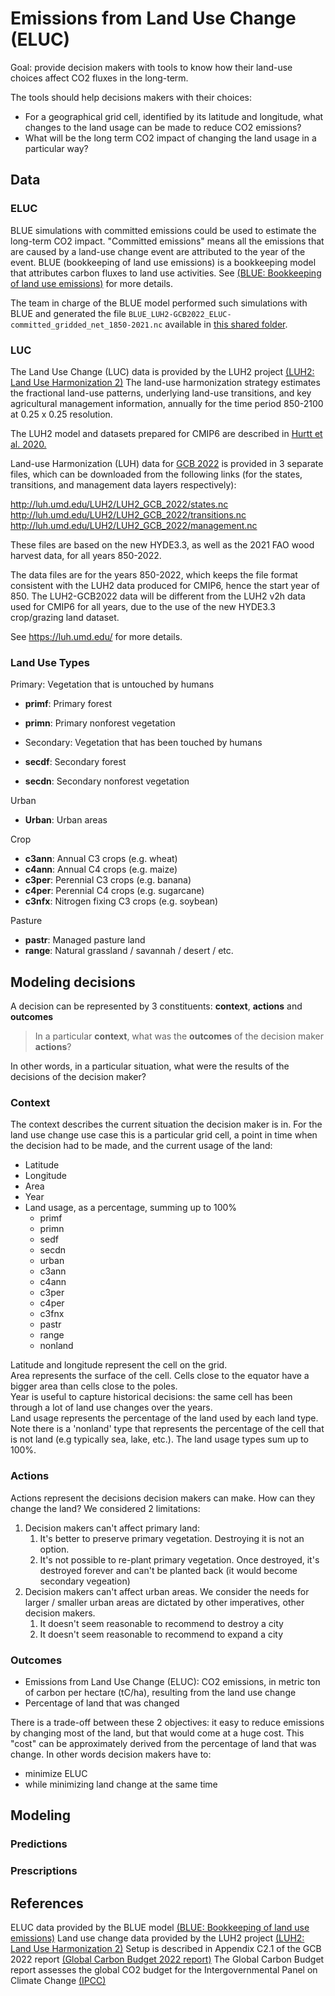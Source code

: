 # Emissions from Land Use Change (ELUC)

Goal: provide decision makers with tools to know how their land-use choices affect CO2 fluxes in the long-term.  

The tools should help decisions makers with their choices:
- For a geographical grid cell, identified by its latitude and longitude, what changes to the land usage can be
made to reduce CO2 emissions?
- What will be the long term CO2 impact of changing the land usage in a particular way?

## Data

### ELUC

BLUE simulations with committed emissions could be used to estimate the long-term CO2 impact.
"Committed emissions" means all the emissions that are caused by a land-use change event are attributed to the year
of the event.
BLUE (bookkeeping of land use emissions) is a bookkeeping model that attributes carbon fluxes to land use activities.
See [(BLUE: Bookkeeping of land use emissions)](https://doi.org/10.1002/2014GB004997) for more details.  

The team in charge of the BLUE model performed such simulations with BLUE and generated the file
`BLUE_LUH2-GCB2022_ELUC-committed_gridded_net_1850-2021.nc` available in
[this shared folder](https://syncandshare.lrz.de/getlink/fiAuJz5VFgsEJ1E96mthCT/Data_GCB2022).

### LUC

The Land Use Change (LUC) data is provided by the LUH2 project [(LUH2: Land Use Harmonization 2)](https://luh.umd.edu/)
The land-use harmonization strategy estimates the fractional land-use patterns, underlying land-use transitions,
and key agricultural management information, annually for the time period 850-2100 at 0.25 x 0.25 resolution.  

The LUH2 model and datasets prepared for CMIP6 are described in
[Hurtt et al. 2020.](https://gmd.copernicus.org/articles/13/5425/2020/gmd-13-5425-2020-discussion.html)

Land-use Harmonization (LUH) data for [GCB 2022](https://doi.org/10.5194/essd-14-4811-2022) is provided in
3 separate files, which can be downloaded from the following links
(for the states, transitions, and management data layers respectively):

http://luh.umd.edu/LUH2/LUH2_GCB_2022/states.nc  
http://luh.umd.edu/LUH2/LUH2_GCB_2022/transitions.nc  
http://luh.umd.edu/LUH2/LUH2_GCB_2022/management.nc  

These files are based on the new HYDE3.3, as well as the 2021 FAO wood harvest data, for all years 850-2022.

The data files are for the years 850-2022, which keeps the file format consistent with the LUH2 data produced for CMIP6,
hence the start year of 850. The LUH2-GCB2022 data will be different from the LUH2 v2h data used for CMIP6 for all
years, due to the use of the new HYDE3.3 crop/grazing land dataset.

See https://luh.umd.edu/  for more details.

### Land Use Types

Primary: Vegetation that is untouched by humans
- **primf**: Primary forest
- **primn**: Primary nonforest vegetation

- Secondary: Vegetation that has been touched by humans
- **secdf**: Secondary forest
- **secdn**: Secondary nonforest vegetation

Urban
- **Urban**: Urban areas

Crop
- **c3ann**: Annual C3 crops (e.g. wheat)
- **c4ann**: Annual C4 crops (e.g. maize)
- **c3per**: Perennial C3 crops (e.g. banana)
- **c4per**: Perennial C4 crops (e.g. sugarcane)
- **c3nfx**: Nitrogen fixing C3 crops (e.g. soybean)

Pasture
- **pastr**: Managed pasture land
- **range**: Natural grassland / savannah / desert / etc.


## Modeling decisions

A decision can be represented by 3 constituents: **context**, **actions** and **outcomes**

> In a particular **context**, what was the **outcomes** of the decision maker **actions**?

In other words, in a particular situation, what were the results of the decisions of the decision maker?

### Context

The context describes the current situation the decision maker is in.
For the land use change use case this is a particular grid cell,
a point in time when the decision had to be made, and the current usage of the land:

- Latitude
- Longitude
- Area
- Year
- Land usage, as a percentage, summing up to 100%
  - primf
  - primn
  - sedf
  - secdn
  - urban
  - c3ann
  - c4ann
  - c3per
  - c4per
  - c3fnx
  - pastr
  - range
  - nonland

Latitude and longitude represent the cell on the grid.  
Area represents the surface of the cell. Cells close to the equator have a bigger area than cells close to the poles.  
Year is useful to capture historical decisions: the same cell has been through a lot of land use changes
over the years.  
Land usage represents the percentage of the land used by each land type. Note there is a 'nonland' type that represents
the percentage of the cell that is not land (e.g typically sea, lake, etc.). The land usage types sum up to 100%. 

### Actions

Actions represent the decisions decision makers can make. How can they change the land?
We considered 2 limitations:
1. Decision makers can't affect primary land:
   1. It's better to preserve primary vegetation. Destroying it is not an option.
   2. It's not possible to re-plant primary vegetation. Once destroyed, it's destroyed forever and
   can't be planted back (it would become secondary vegeation)
2. Decision makers can't affect urban areas. We consider the needs for larger / smaller urban areas are dictated by
   other imperatives, other decision makers.
   1. It doesn't seem reasonable to recommend to destroy a city
   2. It doesn't seem reasonable to recommend to expand a city 

### Outcomes

- Emissions from Land Use Change (ELUC): CO2 emissions, in metric ton of carbon per hectare (tC/ha),
resulting from the land use change
- Percentage of land that was changed

There is a trade-off between these 2 objectives: it easy to reduce emissions by changing
most of the land, but that would come at a huge cost. This "cost" can be approximately derived from
the percentage of land that was change. In other words decision makers have to:
- minimize ELUC
- while minimizing land change at the same time

## Modeling

### Predictions

### Prescriptions

## References

ELUC data provided by the BLUE model [(BLUE: Bookkeeping of land use emissions)](https://doi.org/10.1002/2014GB004997)
Land use change data provided by the LUH2 project [(LUH2: Land Use Harmonization 2)](https://luh.umd.edu/)
Setup is described in Appendix C2.1 of the GCB 2022 report [(Global Carbon Budget 2022 report)](https://doi.org/10.5194/essd-14-4811-2022)
The Global Carbon Budget report assesses the global CO2 budget for the Intergovernmental Panel on Climate Change [(IPCC)](https://www.ipcc.ch/)

